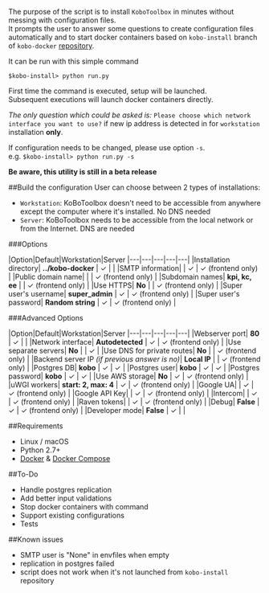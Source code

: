 The purpose of the script is to install `KoboToolbox` in minutes without messing with configuration files.  
It prompts the user to answer some questions to create configuration files automatically and to start 
docker containers based on `kobo-install` branch of `kobo-docker` [repository](https://github.com/kobotoolbox/kobo-docker "").

It can be run with this simple command

`$kobo-install> python run.py`

First time the command is executed, setup will be launched.   
Subsequent executions will launch docker containers directly.

_The only question which could be asked is:_ `Please choose which network interface you want to use?` if new ip address is detected in for `workstation` installation **only**.

If configuration needs to be changed, please use option `-s`.  
e.g. `$kobo-install> python run.py -s`


**Be aware, this utility is still in a beta release**

##Build the configuration
User can choose between 2 types of installations:

- `Workstation`: KoBoToolbox doesn't need to be accessible from anywhere except the computer where it's installed. No DNS needed 
- `Server`: KoBoToolbox needs to be accessible from the local network or from the Internet. DNS are needed

###Options

|Option|Default|Workstation|Server
|---|---|---|---|---|
|Installation directory| **../kobo-docker**  | ✓ |  |
|SMTP information|  | ✓ | ✓ (frontend only) |
|Public domain name|  |  | ✓ (frontend only) |
|Subdomain names| **kpi, kc, ee**  |  | ✓ (frontend only) |
|Use HTTPS| **No**  |  | ✓ (frontend only) |
|Super user's username| **super_admin** | ✓ | ✓ (frontend only) |
|Super user's password| **Random string**  | ✓ | ✓ (frontend only) |

###Advanced Options

|Option|Default|Workstation|Server
|---|---|---|---|---|
|Webserver port| **80**  | ✓ |  |
|Network interface|  **Autodetected**  | ✓ | ✓ (frontend only) |
|Use separate servers| **No**  |  | ✓ |
|Use DNS for private routes| **No**  |  | ✓ (frontend only) |
|Backend server IP _(if previous answer is no)_| **Local IP**  |  | ✓ (frontend only) |
|Postgres DB|  **kobo**  | ✓ | ✓ |
|Postgres user|  **kobo**  | ✓ | ✓ |
|Postgres password|  **kobo**  | ✓ | ✓ |
|Use AWS storage|  **No**  | ✓ | ✓ (frontend only) |
|uWGI workers|  **start: 2, max: 4**  | ✓ | ✓ (frontend only) |
|Google UA|  | ✓ | ✓ (frontend only) |
|Google API Key|  | ✓ | ✓ (frontend only) |
|Intercom| | ✓ | ✓ (frontend only) |
|Raven tokens|   | ✓ | ✓ (frontend only) |
|Debug|  **False**  | ✓ | ✓ (frontend only) |
|Developer mode|  **False**  | ✓ | |

##Requirements

- Linux / macOS
- Python 2.7+
- [Docker](https://www.docker.com/get-started "") & [Docker Compose](https://docs.docker.com/compose/install/ "")

##To-Do

- Handle postgres replication
- Add better input validations
- Stop docker containers with command  
- Support existing configurations
- Tests

##Known issues

- SMTP user is "None" in envfiles when empty
- replication in postgres failed
- script does not work when it's not launched from `kobo-install` repository